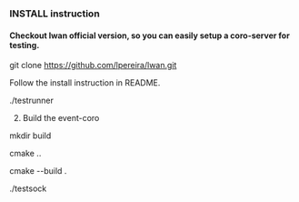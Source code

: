 ### INSTALL instruction


#### Checkout lwan official version, so you can easily setup a coro-server for testing.
git clone https://github.com/lpereira/lwan.git

Follow the install instruction in README.

./testrunner

2. Build the event-coro

mkdir build

cmake ..

cmake --build .

./testsock 
